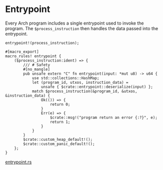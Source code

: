 # Entrypoint

Every Arch program includes a single entrypoint used to invoke the program. The `$process_instruction` then handles the data passed into the entrypoint.

```rust,ignore
entrypoint!(process_instruction);
```

```rust,ignore
#[macro_export]
macro_rules! entrypoint {
    ($process_instruction:ident) => {
        /// # Safety
        #[no_mangle]
        pub unsafe extern "C" fn entrypoint(input: *mut u8) -> u64 {
            use std::collections::HashMap;
            let (program_id, utxos, instruction_data) =
                unsafe { $crate::entrypoint::deserialize(input) };
            match $process_instruction(&program_id, &utxos, &instruction_data) {
                Ok(()) => {
                    return 0;
                }
                Err(e) => {
                    $crate::msg!("program return an error {:?}", e);
                    return 1;
                }
            }
        }
        $crate::custom_heap_default!();
        $crate::custom_panic_default!();
    };
}
```
[entrypoint.rs]

[entrypoint.rs]: https://github.com/Arch-Network/arch-local/blob/main/program/src/entrypoint.rs


